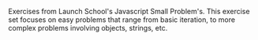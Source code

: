 Exercises from Launch School's Javascript Small Problem's. This exercise set focuses on easy problems that range from basic iteration, to more complex problems involving objects, strings, etc.